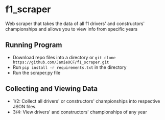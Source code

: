 # f1_scraper
Web scraper that takes the data of all f1 drivers' and constructors' championships and allows you to view info from specific years


## Running Program
- Download repo files into a directory or `git clone https://github.com/JamieOCF/f1_scraper.git`
- Run `pip install -r requirements.txt` in the directory
- Run the scraper.py file

## Collecting and Viewing Data
- 1/2: Collect all drivers' or constructors' championships into respective JSON files.
- 3/4: View drivers' and constructors' championships of any year
